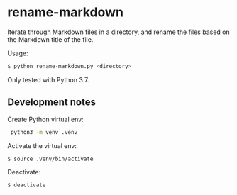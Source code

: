 # rename-markdown

Iterate through Markdown files in a directory, and rename the files based on the Markdown title of the file.

Usage:
```bash
$ python rename-markdown.py <directory>
```

Only tested with Python 3.7.

## Development notes

Create Python virtual env:

```bash
 python3 -m venv .venv
```

Activate the virtual env:

```bash
$ source .venv/bin/activate
```

Deactivate:

```bash
$ deactivate
```
